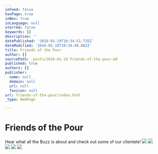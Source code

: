```yaml
---
inFeed: false
hasPage: true
inNav: true
inLanguage: null
starred: false
keywords: []
description: ''
datePublished: '2016-01-19T10:34:51.735Z'
dateModified: '2016-01-19T10:34:48.882Z'
title: Friends of the Pour
author: []
sourcePath: _posts/2016-01-19-friends-of-the-pour.md
published: true
authors: []
publisher:
  name: null
  domain: null
  url: null
  favicon: null
url: friends-of-the-pour/index.html
_type: WebPage

---
```

# Friends of the Pour

Hear what all the Buzz is about and check out some of our clientele!
![](https://s3-us-west-2.amazonaws.com/the-grid-img/p/8edd9306b20edb569cccf599ef62df91fd8b373d.png)
![](https://s3-us-west-2.amazonaws.com/the-grid-img/p/599b3df57dd2542de22935e33ca638e7440634a4.png)
![](https://s3-us-west-2.amazonaws.com/the-grid-img/p/b1a24e3c3af05da11db3a66a90517cdbbc3dc56e.png)
![](https://s3-us-west-2.amazonaws.com/the-grid-img/p/1b83a445ff6c7c9df19b4cf2293c3d81c2664888.jpg)
![](https://s3-us-west-2.amazonaws.com/the-grid-img/p/314bd52be4b1922c7b8cc8dac13f55fdf5c3887c.jpg)